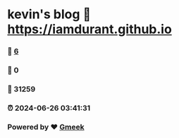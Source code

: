 # kevin's blog :link: https://iamdurant.github.io 
### :page_facing_up: [6](https://iamdurant.github.io/tag.html) 
### :speech_balloon: 0 
### :hibiscus: 31259 
### :alarm_clock: 2024-06-26 03:41:31 
### Powered by :heart: [Gmeek](https://github.com/Meekdai/Gmeek)
